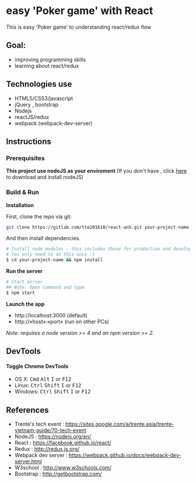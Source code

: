 # easy 'Poker game' with React
This is easy 'Poker game' to understanding react/redux flow

## Goal:
- improving programming skills
- learning about react/redux

## Technologies use

- HTML5/CSS3/javascript
- jQuery , bootstrap
- Nodejs
- reactJS/redux 
- webpack (webpack-dev-server)


## Instructions

### Prerequisites

**This project use nodeJS as your enviroment**
(If you don't have , click [here](https://nodejs.org/en/download/) to download and install nodeJS)

### Build & Run

**Installation**

First, clone the repo via git:

```bash
git clone https://gitlab.com/tte201610/react-anh.git your-project-name
```

And then install dependencies.

```bash
# Install node modules - this includes those for production and development
# You only need to do this once :)
$ cd your-project-name && npm install
```

**Run the server**

```bash
# Start server
## Note: Open command and type
$ npm start
```
**Launch the app**
- http://localhost:3000 (default) 
- http://«host»:«port» (run on other PCs)


*Note: requires a node version >= 4 and an npm version >= 2.*

## DevTools

#### Toggle Chrome DevTools

- OS X: <kbd>Cmd</kbd> <kbd>Alt</kbd> <kbd>I</kbd> or <kbd>F12</kbd>
- Linux: <kbd>Ctrl</kbd> <kbd>Shift</kbd> <kbd>I</kbd> or <kbd>F12</kbd>
- Windows: <kbd>Ctrl</kbd> <kbd>Shift</kbd> <kbd>I</kbd> or <kbd>F12</kbd>

## References 

- Trente's tech event : https://sites.google.com/a/trente.asia/trente-vietnam-guide/70-tech-event 
- NodeJS : https://nodejs.org/en/
- React : https://facebook.github.io/react/
- Redux : http://redux.js.org/
- Webpack dev server : https://webpack.github.io/docs/webpack-dev-server.html
- W3school : http://www.w3schools.com/
- Bootstrap : http://getbootstrap.com/